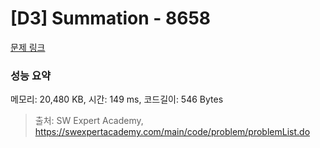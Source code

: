 # [D3] Summation - 8658 

[문제 링크](https://swexpertacademy.com/main/code/problem/problemDetail.do?contestProbId=AW1lwyh6WPwDFARC) 

### 성능 요약

메모리: 20,480 KB, 시간: 149 ms, 코드길이: 546 Bytes



> 출처: SW Expert Academy, https://swexpertacademy.com/main/code/problem/problemList.do